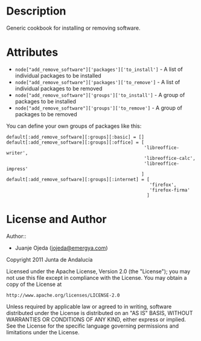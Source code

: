 Description
===========

Generic cookbook for installing or removing software.

Attributes
==========

* `node["add_remove_software"]['packages']['to_install']` - A list of individual packages to be installed
* `node["add_remove_software"]['packages']['to_remove']` - A list of individual packages to be removed
* `node["add_remove_software"]['groups']['to_install']` - A group of packages to be installed
* `node["add_remove_software"]['groups']['to_remove']` - A group of packages to be removed

You can define your own groups of packages like this:

```
default[:add_remove_software][:groups][:basic] = []
default[:add_remove_software][:groups][:office] = [
                                                   'libreoffice-writer',
                                                   'libreoffice-calc',
                                                   'libreoffice-impress'
                                                  ]
default[:add_remove_software][:groups][:internet] = [
                                                     'firefox',
                                                     'firefox-firma'
                                                    ]
```



License and Author
==================

Author::

* Juanje Ojeda (<jojeda@emergya.com>)

Copyright 2011 Junta de Andalucía

Licensed under the Apache License, Version 2.0 (the "License");
you may not use this file except in compliance with the License.
You may obtain a copy of the License at

    http://www.apache.org/licenses/LICENSE-2.0

Unless required by applicable law or agreed to in writing, software
distributed under the License is distributed on an "AS IS" BASIS,
WITHOUT WARRANTIES OR CONDITIONS OF ANY KIND, either express or implied.
See the License for the specific language governing permissions and
limitations under the License.

